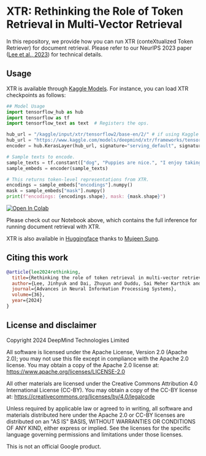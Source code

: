 # XTR: Rethinking the Role of Token Retrieval in Multi-Vector Retrieval

In this repository, we provide how you can run XTR (conteXtualized Token Retriever) for document retrieval. Please refer to our NeurIPS 2023 paper ([Lee et al., 2023](https://arxiv.org/abs/2304.01982)) for technical details.

## Usage

XTR is available through [Kaggle Models](https://www.kaggle.com/models/deepmind/xtr/). For instance, you can load XTR checkpoints as follows:

```python
## Model Usage
import tensorflow_hub as hub
import tensorflow as tf
import tensorflow_text as text  # Registers the ops.

hub_url = "/kaggle/input/xtr/tensorflow2/base-en/2/" # if using Kaggle Notebooks, otherwise:
hub_url = "https://www.kaggle.com/models/deepmind/xtr/frameworks/tensorFlow2/variations/base-en/versions/2"
encoder = hub.KerasLayer(hub_url, signature="serving_default", signature_outputs_as_dict=True)

# Sample texts to encode.
sample_texts = tf.constant(["dog", "Puppies are nice.", "I enjoy taking long walks along the beach with my dog."])
sample_embeds = encoder(sample_texts)

# This returns token-level representations from XTR.
encodings = sample_embeds["encodings"].numpy()
mask = sample_embeds["mask"].numpy()
print(f"encodings: {encodings.shape}, mask: {mask.shape}")
```

[![Open In Colab](https://colab.research.google.com/assets/colab-badge.svg)](https://colab.research.google.com/github/google-deepmind/xtr/blob/main/xtr_evaluation_on_beir_miracl.ipynb)

Please check out our Notebook above, which contains the full inference for running document retrieval with XTR.

XTR is also available in [Huggingface](https://huggingface.co/google/xtr-base-en) thanks to [Mujeen Sung](https://github.com/mjeensung).

## Citing this work

```bibtex
@article{lee2024rethinking,
  title={Rethinking the role of token retrieval in multi-vector retrieval},
  author={Lee, Jinhyuk and Dai, Zhuyun and Duddu, Sai Meher Karthik and Lei, Tao and Naim, Iftekhar and Chang, Ming-Wei and Zhao, Vincent},
  journal={Advances in Neural Information Processing Systems},
  volume={36},
  year={2024}
}
```

## License and disclaimer

Copyright 2024 DeepMind Technologies Limited

All software is licensed under the Apache License, Version 2.0 (Apache 2.0);
you may not use this file except in compliance with the Apache 2.0 license.
You may obtain a copy of the Apache 2.0 license at:
https://www.apache.org/licenses/LICENSE-2.0

All other materials are licensed under the Creative Commons Attribution 4.0
International License (CC-BY). You may obtain a copy of the CC-BY license at:
https://creativecommons.org/licenses/by/4.0/legalcode

Unless required by applicable law or agreed to in writing, all software and
materials distributed here under the Apache 2.0 or CC-BY licenses are
distributed on an "AS IS" BASIS, WITHOUT WARRANTIES OR CONDITIONS OF ANY KIND,
either express or implied. See the licenses for the specific language governing
permissions and limitations under those licenses.

This is not an official Google product.
